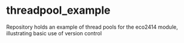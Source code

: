 threadpool_example
==================
Repository holds an example of thread pools for the eco2414 module, illustrating basic use of version control
